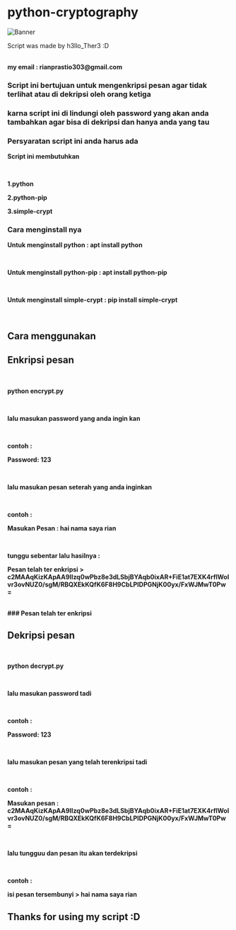 # python-cryptography

![Banner](https://wp.technologyreview.com/wp-content/uploads/2019/07/quantumexplainer3.2-01-10.jpg)

<p>Script was made by h3llo_Ther3 :D</p>
<br>
<b>my email : rianprastio303@gmail.com<b>
<br>

### Script ini bertujuan untuk mengenkripsi pesan agar tidak terlihat atau di dekripsi oleh orang ketiga
### karna script ini di lindungi oleh password yang akan anda tambahkan agar bisa di dekripsi dan hanya anda yang tau

### Persyaratan script ini anda harus ada

<p><b>Script ini membutuhkan</b></p>
<br>
<p>1.python</p>
<p>2.python-pip</p>
<p>3.simple-crypt</p>

### Cara menginstall nya
<p>Untuk menginstall python : apt install python</p>
<br>
<p>Untuk menginstall python-pip : apt install python-pip</p>
<br>
<p>Untuk menginstall simple-crypt : pip install simple-crypt</p>
<br>

## Cara menggunakan

## Enkripsi pesan
<br>
<p>python encrypt.py</p>
<br>
<p>lalu masukan password yang anda ingin kan</p>
<br>
<p>contoh : </p>
<p><b>Password: 123</b></p>
<br>
<p>lalu masukan pesan seterah yang anda inginkan</p>
<br>
<p>contoh : </p>
<p><b>Masukan Pesan : hai nama saya rian</b></p>
<br>
<p>tunggu sebentar lalu hasilnya : </p>
<p><b>Pesan telah ter enkripsi > c2MAAqKizKApAA9IIzq0wPbz8e3dLSbjBYAqb0ixAR+FiE1at7EXK4rflWolvr3ovNUZ0/sgM/RBQXEkKQfK6F8H9CbLPIDPGNjK00yx/FxWJMwT0Pw=</b></p>
<br>
### Pesan telah ter enkripsi

## Dekripsi pesan
<br>
<p>python decrypt.py</p>
<br>
<p>lalu masukan password tadi</p>
<br>
<p>contoh : </p>
<p><b>Password: 123</b></p>
<br>
<p><b>lalu masukan pesan yang telah terenkripsi tadi</b></p>
<br>
<p>contoh : </p>
<p><b>Masukan pesan : c2MAAqKizKApAA9IIzq0wPbz8e3dLSbjBYAqb0ixAR+FiE1at7EXK4rflWolvr3ovNUZ0/sgM/RBQXEkKQfK6F8H9CbLPIDPGNjK00yx/FxWJMwT0Pw=</b></p>
<br>
<p>lalu tungguu dan pesan itu akan terdekripsi</p>
<br>
<p>contoh : </p>
<p><b>isi pesan tersembunyi > hai nama saya rian</b></p>

## Thanks for using my script :D
